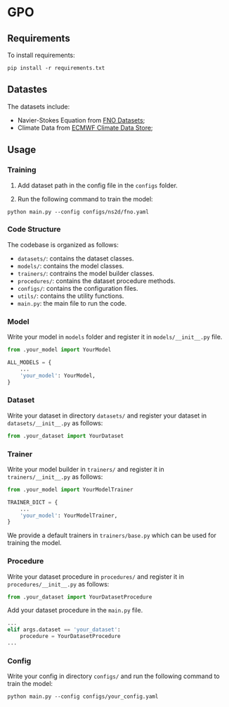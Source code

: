 # GPO

## Requirements
To install requirements:

```setup
pip install -r requirements.txt
```

## Datastes

The datasets include:

- Navier-Stokes Equation from [FNO Datasets](https://drive.google.com/drive/folders/1UnbQh2WWc6knEHbLn-ZaXrKUZhp7pjt-);
- Climate Data from [ECMWF Climate Data Store](https://cds.climate.copernicus.eu/);

## Usage

### Training

1. Add dataset path in the config file in the `configs` folder.

2. Run the following command to train the model:

```train
python main.py --config configs/ns2d/fno.yaml
```


### Code Structure

The codebase is organized as follows:

- `datasets/`: contains the dataset classes.
- `models/`: contains the model classes.
- `trainers/`: contrains the model builder classes.
- `procedures/`: contains the dataset procedure methods.
- `configs/`: contains the configuration files.
- `utils/`: contains the utility functions.
- `main.py`: the main file to run the code.

### Model

Write your model in `models` folder and register it in `models/__init__.py` file. 

```python
from .your_model import YourModel

ALL_MODELS = {
    ...
    'your_model': YourModel,
}
```

### Dataset

Write your dataset in directory `datasets/` and register your dataset in `datasets/__init__.py` as follows:

```python
from .your_dataset import YourDataset
```

### Trainer

Write your model builder in `trainers/` and register it in `trainers/__init__.py` as follows:

```python
from .your_model import YourModelTrainer

TRAINER_DICT = {
    ...
    'your_model': YourModelTrainer,
}
```

We provide a default trainers in `trainers/base.py` which can be used for training the model.

### Procedure

Write your dataset procedure in `procedures/` and register it in `procedures/__init__.py` as follows:

```python
from .your_dataset import YourDatasetProcedure
```

Add your dataset procedure in the `main.py` file.

```python
...
elif args.dataset == 'your_dataset':
    procedure = YourDatasetProcedure
...
```

### Config
Write your config in directory `configs/` and run the following command to train the model:

```train
python main.py --config configs/your_config.yaml
```


